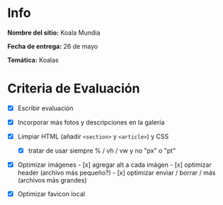# Info
**Nombre del sitio:** Koala Mundia

**Fecha de entrega:** 26 de mayo

**Temática:** Koalas

# Criteria de Evaluación

- [x]    Escribir evaluación

- [x]    Incorporar más fotos y descripciones en la galería
   
- [x] Limpiar HTML (añadir `<section>` y `<article>`) y CSS
   - [x]   tratar de usar siempre % / vh / vw y no "px" o "pt"

- [x]    Optimizar imágenes
          - [x] agregar alt a cada imágen
          - [x] optimizar header (archivo más pequeño?)
          - [x] optimizar enviar / borrar / más (archivos más grandes)

- [x]    Optimizar favicon local